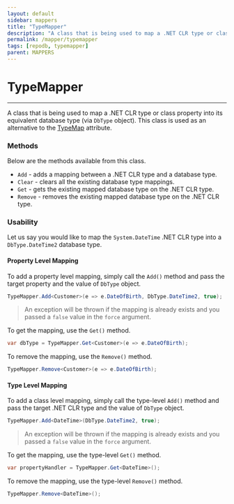 ```yaml
---
layout: default
sidebar: mappers
title: "TypeMapper"
description: "A class that is being used to map a .NET CLR type or class property into its equivalent database type. This class is used as an alternative to TypeMap attribute."
permalink: /mapper/typemapper
tags: [repodb, typemapper]
parent: MAPPERS
---
```


# TypeMapper

---

A class that is being used to map a .NET CLR type or class property into its equivalent database type (via `DbType` object). This class is used as an alternative to the [TypeMap](/attribute/typemap) attribute.

### Methods

Below are the methods available from this class.

- `Add` - adds a mapping between a .NET CLR type and a database type.
- `Clear` - clears all the existing database type mappings.
- `Get` - gets the existing mapped database type on the .NET CLR type.
- `Remove` - removes the existing mapped database type on the .NET CLR type.

### Usability

Let us say you would like to map the `System.DateTime` .NET CLR type into a `DbType.DateTime2` database type.

#### Property Level Mapping

To add a property level mapping, simply call the `Add()` method and pass the target property and the value of `DbType` object.

```csharp
TypeMapper.Add<Customer>(e => e.DateOfBirth, DbType.DateTime2, true);
```

> An exception will be thrown if the mapping is already exists and you passed a `false` value in the `force` argument.

To get the mapping, use the `Get()` method.

```csharp
var dbType = TypeMapper.Get<Customer>(e => e.DateOfBirth);
```

To remove the mapping, use the `Remove()` method.

```csharp
TypeMapper.Remove<Customer>(e => e.DateOfBirth);
```

#### Type Level Mapping

To add a class level mapping, simply call the type-level `Add()` method and pass the target .NET CLR type and the value of `DbType` object.

```csharp
TypeMapper.Add<DateTime>(DbType.DateTime2, true);
```

> An exception will be thrown if the mapping is already exists and you passed a `false` value in the `force` argument.

To get the mapping, use the type-level `Get()` method.

```csharp
var propertyHandler = TypeMapper.Get<DateTime>();
```

To remove the mapping, use the type-level `Remove()` method.

```csharp
TypeMapper.Remove<DateTime>();
```